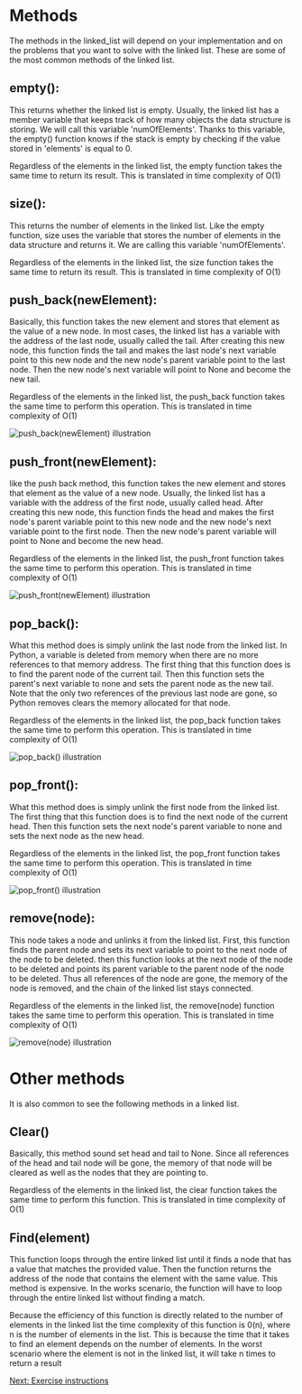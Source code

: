 # Methods 

The methods in the linked_list will depend on your implementation and on the problems that you want to solve with the linked list. These are some of the most common methods of the linked list. 

## empty():

This returns whether the linked list is empty. Usually, the linked list has a member variable that keeps track of how many objects the data structure is storing. We will call this variable 'numOfElements'. Thanks to this variable, the empty() function knows if the stack is empty by checking if the value stored in  'elements' is equal to 0. 

Regardless of the elements in the linked list, the empty function takes the same time to return its result. This is translated in time complexity of O(1)

## size(): 

This returns the number of elements in the linked list. Like the empty function, size uses the variable that stores the number of elements in the data structure and returns it. We are calling this variable 'numOfElements'. 

Regardless of the elements in the linked list, the size function takes the same time to return its result. This is translated in time complexity of O(1)

## push_back(newElement):

Basically, this function takes the new element and stores that element as the value of a new node. In most cases, the linked list has a variable with the address of the last node, usually called the tail. After creating this new node, this function finds the tail and makes the last node's next variable point to this new node and the new node's parent variable point to the last node. Then the new node's next variable will point to None and become the new tail. 

Regardless of the elements in the linked list, the push_back function takes the same time to perform this operation. This is translated in time complexity of O(1)


![push_back(newElement) illustration](https://raw.githubusercontent.com/solemnefi153/Data-Structures-Tutorial/master/Resources/Picture_Files/liked_list_push_back.png)


## push_front(newElement):

like the push back method, this function takes the new element and stores that element as the value of a new node. Usually, the linked list has a variable with the address of the first node, usually called head. After creating this new node, this function finds the head and makes the first node's parent variable point to this new node and the new node's next variable point to the first node. Then the new node's parent variable will point to None and become the new head. 

Regardless of the elements in the linked list, the push_front function takes the same time to perform this operation. This is translated in time complexity of O(1)


![push_front(newElement) illustration](https://raw.githubusercontent.com/solemnefi153/Data-Structures-Tutorial/master/Resources/Picture_Files/liked_list_push_front.png)



## pop_back():
What this method does is simply unlink the last node from the linked list. In Python, a variable is deleted from memory when there are no more references to that memory address. The first thing that this function does is to find the parent node of the current tail. Then this function sets the parent's next variable to none and sets the parent node as the new tail. Note that the only two references of the previous last node are gone, so Python removes clears the memory allocated for that node.  

Regardless of the elements in the linked list, the pop_back function takes the same time to perform this operation. This is translated in time complexity of O(1)


![pop_back() illustration](https://raw.githubusercontent.com/solemnefi153/Data-Structures-Tutorial/master/Resources/Picture_Files/liked_list_pop_back.png)


## pop_front():
What this method does is simply unlink the first node from the linked list. The first thing that this function does is to find the next node of the current head. Then this function sets the next node's parent variable to none and sets the next node as the new head. 

Regardless of the elements in the linked list, the pop_front function takes the same time to perform this operation. This is translated in time complexity of O(1)

![pop_front() illustration](https://raw.githubusercontent.com/solemnefi153/Data-Structures-Tutorial/master/Resources/Picture_Files/liked_list_pop_front.png)


## remove(node):
This node takes a node and unlinks it from the linked list. First, this function finds the parent node and sets its next variable to point to the next node of the node to be deleted. then this function looks at the next node of the node to be deleted and points its parent variable to the parent node of the node to be deleted. Thus all references of the node are gone, the memory of the node is removed, and the chain of the linked list stays connected. 

Regardless of the elements in the linked list, the remove(node) function takes the same time to perform this operation. This is translated in time complexity of O(1)


![remove(node) illustration](https://raw.githubusercontent.com/solemnefi153/Data-Structures-Tutorial/master/Resources/Picture_Files/liked_list_remove.png)



# Other methods

It is also common to see the following methods in a linked list. 

## Clear()
Basically, this method sound set head and tail to None. Since all references of the head and tail node will be gone, the memory of that node will be cleared as well as the nodes that they are pointing to. 

Regardless of the elements in the linked list, the clear function takes the same time to perform this function. This is translated in time complexity of O(1)


## Find(element)
This function loops through the entire linked list until it finds a node that has a value that matches the provided value. Then the function returns the address of the node that contains the element with the same value. This method is expensive. In the works scenario, the function will have to loop through the entire linked list without finding a match. 

Because the efficiency of this function is directly related to the number of elements in the linked list the time complexity of this function is 0(n), where n is the number of elements in the list. This is because the time that it takes to find an element depends on the number of elements. In the worst scenario where the element is not in the linked list, it will take n times to return a result


[Next: Exercise instructions](./4.2.3-Exercise_Instructions.md)




